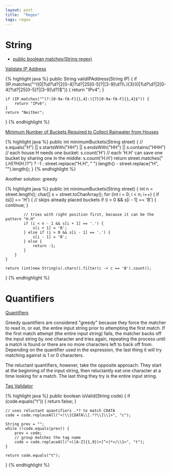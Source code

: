 ```yaml
---
layout: post
title:  "Regex"
tags: regex
---
```


# String
* [public boolean matches(String regex)](https://docs.oracle.com/en/java/javase/14/docs/api/java.base/java/lang/String.html#matches(java.lang.String))

[Validate IP Address][validate-ip-address]

{% highlight java %}
public String validIPAddress(String IP) {
    if (IP.matches("^((0|1\\d?\\d?|2[0-4]?\\d?|25[0-5]?|[3-9]\\d?)\\.){3}(0|1\\d?\\d?|2[0-4]?\\d?|25[0-5]?|[3-9]\\d?)$")) {
        return "IPv4";
    }

    if (IP.matches("^(?:[0-9a-fA-F]{1,4}:){7}[0-9a-fA-F]{1,4}$")) {
        return "IPv6";
    }
    return "Neither";
}
{% endhighlight %}

[Minimum Number of Buckets Required to Collect Rainwater from Houses][minimum-number-of-buckets-required-to-collect-rainwater-from-houses]

{% highlight java %}
public int minimumBuckets(String street) {
    // s.equals("H") || s.startsWith("HH") || s.endsWith("HH") || s.contains("HHH")
    // each house H needs one bucket: s.count('H')
    // each 'H.H' can save one bucket by sharing one in the middle: s.count('H.H')
    return street.matches("(.*H)?H(H.*)?") ? -1 : street.replace("H.H", "  ").length() - street.replace("H", "").length();
}
{% endhighlight %}

Another solution: greedy

{% highlight java %}
public int minimumBuckets(String street) {
    int n = street.length();
    char[] s = street.toCharArray();
    for (int i = 0; i < n; i++) {
        if (s[i] == 'H') {
            // skips already placed buckets
            if (i > 0 && s[i - 1] == 'B') {
                continue;
            }

            // tries with right position first, because it can be the pattern "H.H"
            if (i < n - 1 && s[i + 1] == '.') {
                s[i + 1] = 'B';
            } else if (i > 0 && s[i - 1] == '.') {
                s[i - 1] = 'B';
            } else {
                return -1;
            }
        }
    }

    return (int)new String(s).chars().filter(c -> c == 'B').count();
}
{% endhighlight %}

# Quantifiers

[Quantifiers](https://docs.oracle.com/javase/tutorial/essential/regex/quant.html)

Greedy quantifiers are considered "greedy" because they force the matcher to read in, or eat, the entire input string prior to attempting the first match. If the first match attempt (the entire input string) fails, the matcher backs off the input string by one character and tries again, repeating the process until a match is found or there are no more characters left to back off from. Depending on the quantifier used in the expression, the last thing it will try matching against is 1 or 0 characters.

The reluctant quantifiers, however, take the opposite approach: They start at the beginning of the input string, then reluctantly eat one character at a time looking for a match. The last thing they try is the entire input string.

[Tag Validator][tag-validator]

{% highlight java %}
public boolean isValid(String code) {
    if (code.equals("t")) {
        return false;
    }

    // uses reluctant quantifiers .*? to match CDATA
    code = code.replaceAll("<!\\[CDATA\\[.*?\\]\\]>", "c");

    String prev = "";
    while (!code.equals(prev)) {
        prev = code;
        // group matches the tag name
        code = code.replaceAll("<([A-Z]{1,9})>[^<]*</\\1>", "t");
    }

    return code.equals("t");
}
{% endhighlight %}

[minimum-number-of-buckets-required-to-collect-rainwater-from-houses]: https://leetcode.com/problems/minimum-number-of-buckets-required-to-collect-rainwater-from-houses/
[tag-validator]: https://leetcode.com/problems/tag-validator/
[validate-ip-address]: https://leetcode.com/problems/validate-ip-address/
